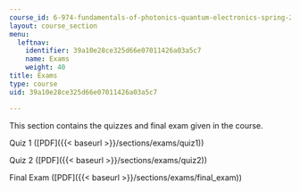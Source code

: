 ```yaml
---
course_id: 6-974-fundamentals-of-photonics-quantum-electronics-spring-2006
layout: course_section
menu:
  leftnav:
    identifier: 39a10e28ce325d66e07011426a03a5c7
    name: Exams
    weight: 40
title: Exams
type: course
uid: 39a10e28ce325d66e07011426a03a5c7

---
```


This section contains the quizzes and final exam given in the course.

Quiz 1 ([PDF]({{< baseurl >}}/sections/exams/quiz1))

Quiz 2 ([PDF]({{< baseurl >}}/sections/exams/quiz2))

Final Exam ([PDF]({{< baseurl >}}/sections/exams/final_exam))
